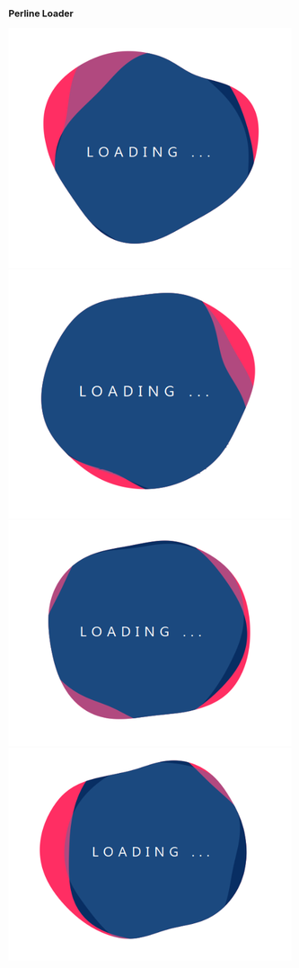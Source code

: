 ### Perline Loader

![img_1](image/img_1.png)
![img_2](image/img_2.png)
![img_3](image/img_3.png)
![img_4](image/img_4.png)
